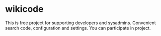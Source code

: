 wikicode
========

This is free project for supporting developers and sysadmins. Convenient search code, configuration and settings. You can participate in project.